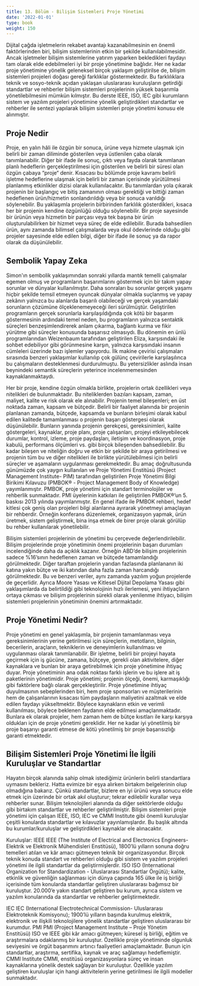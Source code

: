 ```yaml
---
title: 13. Bölüm - Bilişim Sistemleri Proje Yönetimi
date: '2022-01-01'
type: book
weight: 150
---
```


Dijital çağda işletmelerin rekabet avantajı kazanabilmesinin en önemli faktörlerinden biri, bilişim sistemlerinin etkin bir şekilde kullanılabilmesidir. Ancak işletmeler bilişim sistemlerine yatırım yaparken bekledikleri faydayı tam olarak elde edebilmeleri iyi bir proje yönetimine bağlıdır. Her ne kadar proje yönetimine yönelik geleneksel birçok yaklaşım geliştirilse de, bilişim sistemleri projeleri doğası gereği farklıklar göstermektedir. Bu farklılıklara teknik ve sosyo-teknik açıdan yaklaşan uluslararası kuruluşların getirdiği standartlar ve rehberler bilişim sistemleri projelerinin yüksek başarımla yönetilebilmesini mümkün kılmıştır. Bu derste IEEE, ISO, IEC gibi kurumların sistem ve yazılım projeleri yönetimine yönelik geliştirdikleri standartlar ve rehberler ile sentezi yapılarak bilişim sistemleri proje yönetimi konusu ele alınmıştır. 




<!--more-->

## Proje Nedir

Proje, en yalın hâli ile özgün bir sonuca, ürüne veya hizmete ulaşmak için belirli bir zaman diliminde gösterilen veya üstlenilen çaba olarak tanımlanabilir. Diğer bir ifade ile sonuç, çıktı veya fayda olarak tanımlanan planlı hedeflerin gerçekleştirilmesi için gösterilen ve belirli bir süresi olan özgün çabaya “proje“ denir. 
Kısacası bu bölümde proje kavramı belirli işletme hedeflerine ulaşmak için belirli bir zaman içerisinde yürütülmesi planlanmış etkinlikler dizisi olarak kullanılacaktır. Bu tanımlardan yola çıkarak projenin bir başlangıç ve bitiş zamanının olması gerektiği ve bittiği zaman hedeflenen ürün/hizmetin sonlandırıldığı veya bir sonuca varıldığı söylenebilir. Bu yaklaşımla projelerin birbirinden farklılık gösterdikleri, kısaca her bir projenin kendine özgünlüğü olduğu söylenebilir. Bir proje sayesinde bir ürünün veya hizmetin bir parçası veya tek başına bir ürün oluşturulabilirken bir hizmet veya süreç de elde edilebilir. Burada bahsedilen ürün, aynı zamanda bilimsel çalışmalarda veya okul ödevlerinde olduğu gibi projeler sayesinde elde edilen bilgi, diğer bir ifade ile sonuç ya da rapor olarak da düşünülebilir. 


## Sembolik Yapay Zeka 

Simon'ın sembolik yaklaşımından sonraki yıllarda mantık temelli çalışmalar egemen olmuş ve programların başarımlarını göstermek için bir takım yapay sorunlar ve dünyalar kullanılmıştır. Daha sonraları bu sorunlar gerçek yaşamı hiçbir şekilde temsil etmeyen oyuncak dünyalar olmakla suçlanmış ve yapay zekânın yalnızca bu alanlarda başarılı olabileceği ve gerçek yaşamdaki sorunların çözümüne ölçeklenemeyeceği ileri sürülmüştür.
Geliştirilen programların gerçek sorunlarla karşılaşıldığında çok kötü bir başarım göstermesinin ardındaki temel neden, bu programların yalnızca sentaktik süreçleri benzeşimlendirerek anlam çıkarma, bağlantı kurma ve fikir yürütme gibi süreçler konusunda başarısız olmasıydı. Bu dönemin en ünlü programlarından Weizenbaum tarafından geliştirilen Eliza, karşısındaki ile sohbet edebiliyor gibi görünmesine karşın, yalnızca karşısındaki insanın cümleleri üzerinde bazı işlemler yapıyordu. İlk makine çevirisi çalışmaları sırasında benzeri yaklaşımlar kullanılıp çok gülünç çevirilerle karşılaşılınca bu çalışmaların desteklenmesi durdurulmuştu. Bu yetersizlikler aslında insan beynindeki semantik süreçlerin yeterince incelenmemesinden kaynaklanmaktaydı. 

Her bir proje, kendine özgün olmakla birlikte, projelerin ortak özellikleri veya nitelikleri de bulunmaktadır. Bu niteliklerden bazıları kapsam, zaman, maliyet, kalite ve risk olarak ele alınabilir. Projenin temel bileşenleri; en üst noktada zaman, kapsam ve bütçedir. Belirli bir faaliyet alanında bir projenin planlanan zamanda, bütçede, kapsamda ve bunların birleşimi olarak kabul edilen kalitede tamamlanması o projenin başarı göstergesi olarak düşünülebilir. Bunların yanında projenin gerekçesi, gereksinimleri, kalite göstergeleri, kaynaklar, proje planı, proje çalışanları, projeyi etkileyebilecek durumlar, kontrol, izleme, proje paydaşları, iletişim ve koordinasyon, proje kabulü, performans ölçümleri vs. gibi birçok bileşenden bahsedilebilir. Bu kadar bileşen ve niteliğin doğru ve etkin bir şekilde bir araya getirilmesi ve projenin tüm bu ve diğer nitelikleri ile birlikte yürütülebilmesi için belirli süreçler ve aşamaların uygulanması gerekmektedir. 
Bu amaç doğrultusunda günümüzde çok yaygın kullanılan ve Proje Yönetimi Enstitüsü (Project Management Institute- PIM) tarafından geliştirilen Proje Yönetimi Bilgi Birikimi Kılavuzu (PMBOK® - Project Management Body of Knowledge) yayımlanmıştır. PMBOK, proje yönetimi için standart terminolojiler ve rehberlik sunmaktadır. PMI üyelerinin katkıları ile geliştirilen PMBOK®’un 5. baskısı 2013 yılında yayımlanmıştır. En genel ifade ile PMBOK rehberi, hedef kitlesi çok geniş olan projeleri bilgi alanlarına ayırarak yönetmeyi amaçlayan bir rehberdir. Örneğin konferans düzenlemek, organizasyon yapmak, ürün üretmek, sistem geliştirmek, bina inşa etmek de birer proje olarak görülüp bu rehber kullanılarak yönetilebilir. 

Bilişim sistemleri projelerinin de yönetimi bu çerçevede değerlendirilebilir. Bilişim projelerinde proje yönetiminin önemi projelerinin başarı durumları incelendiğinde daha da açıklık kazanır. Örneğin ABD’de bilişim projelerinin sadece %16’sının hedeflenen zaman ve bütçede tamamlandığı görülmektedir. Diğer taraftan projelerin yarıdan fazlasında planlananın iki katına yakın bütçe ve iki katından daha fazla zaman harcandığı görülmektedir. Bu ve benzeri veriler, aynı zamanda yazılım yoğun projelerde de geçerlidir. Ayrıca Moore Yasası ve Kitlesel Dijital Depolama Yasası gibi yaklaşımlarda da belirtildiği gibi teknolojinin hızlı ilerlemesi, yeni ihtiyaçların ortaya çıkması ve bilişim projelerinin sürekli olarak yenilenme ihtiyacı, bilişim sistemleri projelerinin yönetiminin önemini artırmaktadır. 


## Proje Yönetimi Nedir?

Proje yönetimi en genel yaklaşımla, bir projenin tamamlanması veya gereksinimlerinin yerine getirilmesi için süreçlerin, metotların, bilginin, becerilerin, araçların, tekniklerin ve deneyimlerin kullanılması ve uygulanması olarak tanımlanabilir. Bir işletme, belirli bir projeyi hayata geçirmek için iş gücüne, zamana, bütçeye, gerekli olan aktivitelere, diğer kaynaklara ve bunları bir araya getirebilmek için proje yönetimine ihtiyaç duyar. Proje yönetiminin ana odak noktası farklı işlerin ve bu işlere ait iş paketlerinin yönetimidir. Proje yönetimi; projenin ölçeği, önemi, karmaşıklığı gibi faktörlere bağlı olarak gerçekleştirilir. 
Proje yönetimine ihtiyaç duyulmasının sebeplerinden biri, hem proje sponsorları ve müşterilerinin hem de çalışanlarının kısacası tüm paydaşların maliyetini azaltmak ve elde edilen faydayı yükseltmektir. Böylece kaynakların etkin ve verimli kullanılması, böylece beklenen faydanın elde edilmesi amaçlanmaktadır. Bunlara ek olarak projeler, hem zaman hem de bütçe kısıtları ile karşı karşıya oldukları için de proje yönetimi gereklidir. Her ne kadar iyi yönetilmiş bir proje başarıyı garanti etmese de kötü yönetilmiş bir proje başarısızlığı garanti etmektedir. 


## Bilişim Sistemleri Proje Yönetimi İle İlgili Kuruluşlar ve Standartlar


Hayatın birçok alanında sahip olmak istediğimiz ürünlerin belirli standartlara uymasını bekleriz. Hatta evimize bir eşya alırken birtakım belgelerinin olup olmadığına bakarız. Çünkü standartlar, bizlere en iyi ürünü veya sonucu elde etmek için üzerinde bir ortak akıl oluşturur; tekrar edilebilir kurallar veya rehberler sunar. Bilişim teknolojileri alanında da diğer sektörlerde olduğu gibi birtakım standartlar ve rehberler geliştirilmiştir. 
Bilişim sistemleri proje yönetimi için çalışan IEEE, ISO, IEC ve CMMI Institute gibi önemli kuruluşlar çeşitli konularda standartlar ve kılavuzlar yayınlamışlardır. Bu başlık altında bu kurumlar/kuruluşlar ve geliştirdikleri kaynaklar ele alınacaktır. 

Kuruluşlar:
IEEE
IEEE (The Institute of Electrical and Electronics Engineers- Elektrik ve Elektronik Mühendisleri Enstitüsü), 1800’lü yılların sonuna doğru temelleri atılan ve kâr amacı gütmeyen teknik bir organizasyondur. Birçok teknik konuda standart ve rehberleri olduğu gibi sistem ve yazılım projeleri yönetimi ile ilgili standartlar da geliştirmişlerdir. 
ISO 
ISO (International Organization for Standardization - Uluslararası Standartlar Örgütü); kalite, etkinlik ve güvenliğin sağlanması için dünya çapında 165 ülke ile iş birliği içerisinde tüm konularda standartlar geliştiren uluslararası bağımsız bir kuruluştur. 20.000’e yakın standart geliştiren bu kurum, ayrıca sistem ve yazılım konularında da standartlar ve rehberler geliştirmektedir. 

IEC 
IEC (International Electrotechnical Commission- Uluslararası Elektroteknik Komisyonu); 1900’lü yılların başında kurulmuş elektrik, elektronik ve ilişkili teknolojilere yönelik standartlar geliştiren uluslararası bir kurumdur. 
PMI 
PMI (Project Management Institute – Proje Yönetim Enstitüsü) ISO ve IEEE gibi kâr amacı gütmeyen; küresel iş birliği, eğitim ve araştırmalara odaklanmış bir kuruluştur. Özellikle proje yönetiminde olgunluk seviyesini ve örgüt başarımını artırıcı faaliyetleri amaçlamaktadır. Bunun için standartlar, araştırma, sertifika, kaynak ve araç sağlamayı hedeflemiştir. 
CMMI Institute 
CMMI, enstitüsü organizasyonlara süreç ve insan kaynaklarına yönelik destek sağlayan bir kuruluştur. Özellikle yazılım geliştiren kuruluşlar için hangi aktivitelerin yerine getirilmesi ile ilgili modeller sunmaktadır. 

